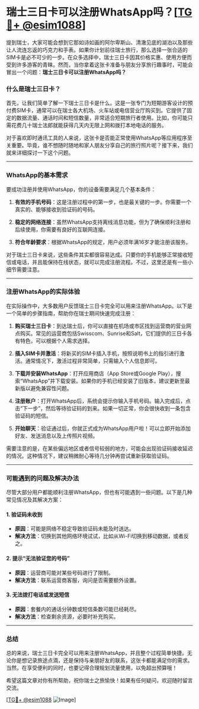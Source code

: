 # 瑞士三日卡可以注册WhatsApp吗？[[TG💪+ @esim1088](https://t.me/s/esim1088)]

提到瑞士，大家可能会想到它那如诗如画的阿尔卑斯山、清澈见底的湖泊以及那些让人流连忘返的巧克力和手表。如果你计划前往瑞士旅行，那么选择一张合适的SIM卡是必不可少的一步。在众多选择中，瑞士三日卡因其价格实惠、使用方便而受到许多游客的青睐。然而，当你拿着这张卡准备与朋友分享旅行趣事时，可能会冒出一个问题：**瑞士三日卡可以注册WhatsApp吗？**

### 什么是瑞士三日卡？

首先，让我们简单了解一下瑞士三日卡是什么。这是一张专门为短期游客设计的预付费SIM卡，通常可以在瑞士各大机场、火车站或电信营业厅购买到。它提供了固定的数据流量、通话时间和短信数量，非常适合短期旅行者使用。比如，你可能只需花费几十瑞士法郎就能获得几天内无限上网和拨打本地电话的服务。

对于喜欢即时通讯工具的人来说，这张卡是否能正常使用WhatsApp等应用程序至关重要。毕竟，谁不想随时随地和家人朋友分享自己的旅行照片呢？接下来，我们就来详细探讨一下这个问题。

---

### WhatsApp的基本需求

要成功注册并使用WhatsApp，你的设备需要满足几个基本条件：

1. **有效的手机号码**：这是注册过程中的第一步，也是最关键的一步。你需要一个真实的、能够接收到验证码的号码。
   
2. **稳定的网络连接**：虽然WhatsApp支持离线消息功能，但为了确保顺利注册和后续使用，你需要有良好的互联网连接。

3. **符合年龄要求**：根据WhatsApp的规定，用户必须年满16岁才能注册该服务。

对于瑞士三日卡来说，这些条件其实都很容易达成。只要你的手机能够正常接收短信或电话，并且能保持在线状态，就可以完成注册流程。不过，这里还是有一些小细节需要注意。

---

### 注册WhatsApp的实际体验

在实际操作中，大多数用户反馈瑞士三日卡完全可以用来注册WhatsApp。以下是一个简单的步骤指南，帮助你在瑞士期间快速完成注册：

1. **购买瑞士三日卡**：到达瑞士后，你可以直接在机场或市区找到运营商的营业网点购买。常见的运营商包括Swisscom、Sunrise和Salt，它们提供的三日卡各有特色，可以根据个人需求选择。

2. **插入SIM卡并激活**：将新买的SIM卡插入手机，按照说明书上的指引进行激活。通常情况下，激活过程非常简单，只需输入个人信息即可。

3. **下载并安装WhatsApp**：打开应用商店（App Store或Google Play），搜索“WhatsApp”并下载安装。如果你的手机已经安装了旧版本，建议更新至最新版以避免兼容性问题。

4. **注册账户**：打开WhatsApp后，系统会提示你输入手机号码。输入完成后，点击“下一步”，然后等待验证码的到来。如果一切正常，你会很快收到一条包含验证码的短信。

5. **开始聊天**：验证通过后，你就正式成为WhatsApp用户啦！可以立即开始添加好友、发送消息以及上传照片视频。

需要注意的是，在某些偏远地区或者信号较弱的地方，可能会出现验证码接收延迟的情况。这种情况下，建议稍微耐心等待几分钟再尝试重新获取验证码。

---

### 可能遇到的问题及解决办法

尽管大部分用户都能顺利注册WhatsApp，但也有可能遇到一些问题。以下是几种常见情况及其解决方案：

#### 1. 验证码未收到
- **原因**：可能是网络不稳定导致验证码未能及时送达。
- **解决方法**：切换到其他网络环境试试，比如从Wi-Fi切换到移动数据，或者反之。

#### 2. 提示“无法验证您的号码”
- **原因**：运营商可能对某些号码进行了限制。
- **解决方法**：联系运营商客服，询问是否需要额外设置。

#### 3. 无法拨打电话或发送短信
- **原因**：套餐内的通话分钟数或短信条数可能已经耗尽。
- **解决方法**：检查剩余资源，必要时补充购买。

---

### 总结

总的来说，瑞士三日卡完全可以用来注册WhatsApp，并且整个过程简单快捷。无论你是想记录旅途点滴，还是保持与亲朋好友的联系，这张卡都能满足你的需求。当然，在享受便利的同时，也要记得合理规划流量使用，以免超出预算哦！

希望这篇文章对你有所帮助，祝你瑞士之旅愉快！如果有任何疑问，欢迎随时留言交流。

[[TG💪+ @esim1088](https://t.me/s/esim1088) ![Image](https://i.postimg.cc/4NQfJmqS/Snipaste-2025-05-13-00-14-12.png)]